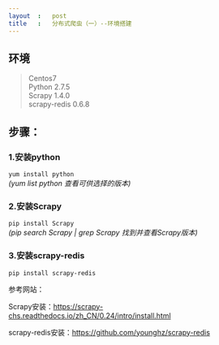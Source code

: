 ```yaml
---
layout	:	post
title	:	分布式爬虫（一）--环境搭建
---
```

## 环境

<blockquote>
Centos7<br>
Python 2.7.5<br>
Scrapy 1.4.0<br>
scrapy-redis 0.6.8<br>
</blockquote>

## 步骤：

### 1.安装python

`yum install python`<br>
*(yum list python 查看可供选择的版本)*

### 2.安装Scrapy

`pip install Scrapy`<br>
*(pip search Scrapy | grep Scrapy 找到并查看Scrapy版本)*

### 3.安装scrapy-redis

`pip install scrapy-redis`

参考网站：

Scrapy安装：<https://scrapy-chs.readthedocs.io/zh_CN/0.24/intro/install.html>

scrapy-redis安装：<https://github.com/younghz/scrapy-redis>